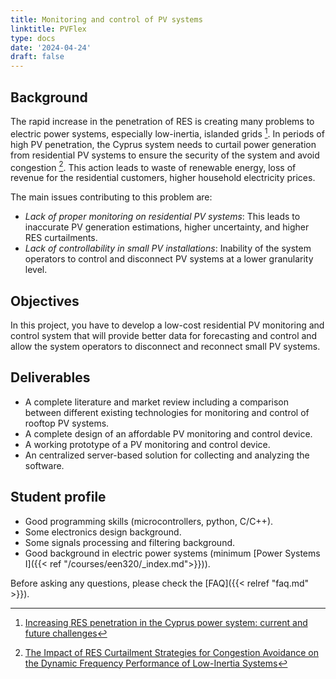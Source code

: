 ```yaml
---
title: Monitoring and control of PV systems
linktitle: PVFlex
type: docs
date: '2024-04-24'
draft: false
---
```


## Background

The rapid increase in the penetration of RES is creating many problems to electric power systems, especially low-inertia, islanded grids [^p1]. In periods of high PV penetration, the Cyprus system needs to curtail power generation from residential PV systems to ensure the security of the system and avoid congestion [^p2]. This action leads to waste of renewable energy, loss of revenue for the residential customers, higher household electricity prices.

The main issues contributing to this problem are:

- *Lack of proper monitoring on residential PV systems*: This leads to inaccurate PV generation estimations, higher uncertainty, and higher RES curtailments.
- *Lack of controllability in small PV installations*: Inability of the system operators to control and disconnect PV systems at a lower granularity level.

## Objectives

In this project, you have to develop a low-cost residential PV monitoring and control system that will provide better data for forecasting and control and allow the system operators to disconnect and reconnect small PV systems.

## Deliverables

- A complete literature and market review including a comparison between different existing technologies for monitoring and control of rooftop PV systems.
- A complete design of an affordable PV monitoring and control device.
- A working prototype of a PV monitoring and control device.
- An centralized server-based solution for collecting and analyzing the software.

## Student profile

- Good programming skills (microcontrollers, python, C/C++).
- Some electronics design background.
- Some signals processing and filtering background.
- Good background in electric power systems (minimum [Power Systems I]({{< ref "/courses/een320/_index.md">}})).

[^p1]: [Increasing RES penetration in the Cyprus power system: current and future challenges](https://sps-lab.org/publication/2022ctherapontosb/)
[^p2]: [The Impact of RES Curtailment Strategies for Congestion Avoidance on the Dynamic Frequency Performance of Low-Inertia Systems](https://sps-lab.org/publication/2023ctherapontosb/)

Before asking any questions, please check the [FAQ]({{< relref "faq.md" >}}).
